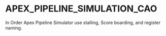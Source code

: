 # APEX_PIPELINE_SIMULATION_CAO
In Order Apex Pipeline Simulator use stalling, Score boarding, and register naming.
